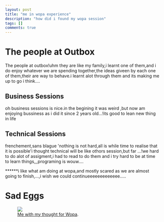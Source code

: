 ```yaml
---
layout: post
title: "me in wopa experience"
description: "how did i found my wopa session"
tags: []
comments: true
---
```




# The people at Outbox
The people at outbox!uhm they are like my family,i learnt one of them,and i do enjoy whatever we are spending together,the ideas giveen by each one of them,their are way to behave.i learnt alot through them and its making me up to go i think....

## Business Sessions
oh business sessions is nice.in the begining it was weird ,but now am enjoying bussiness as i did it since 2 years old...!its good to lean new thing in life
## Technical Sessions

frenchement,sans blague 'nothing is not hard,all is while time to realise that it is possible'i thought technical will be like othors session,but far ...!we hard to do alot of assigment,i had to read to do them and i try hard to be at time to learn things,,,programing is wouw....

******i like what am doing at wopa,and mostly scared as we are almost going to finish,...,i wish we could continueeeeeeeeeeeee.....


# Sad Eggs

<figure>
	<a href="http://wopaoutbox.github.io/images/zam.jpg
"><img src="http://wopaoutbox.github.io/images/zam.jpg
"></a>
	<figcaption><a href="http://wopaoutbox.github.io/zam.jpg
" title="zam">Me with my thought for Wopa</a>.</figcaption>
